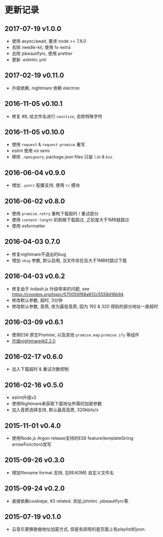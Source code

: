 # 更新记录

## 2017-07-19 v1.0.0

- 使用 async/await, 要求 node >= 7.6.0
- 去除 needle-kit, 使用 fs-extra
- 去除 jsbeautifyrc, 使用 prettier
- 更新 .eslintrc.yml

## 2017-02-19 v0.11.0
- 升级依赖, nightmare 依赖 electron

## 2016-11-05 v0.10.1
- 修复 #8, 给文件名进行 `sanitize`, 去除特殊字符

## 2016-11-05 v0.10.0
- 使用 `request` & `request-promise` 重写
- eslint 使用 no semi
- 移除 `.npmignore`, package.json files 只留 `lib` & `bin`

## 2016-06-04 v0.9.0
- 增加 `.yunrc` 配置支持, 使用 `rc` 模块

## 2016-06-02 v0.8.0
- 使用 `promise.retry` 重构下载超时 / 重试部分
- 使用 `content-length` 机制做下载跳过, 之前是大于1MB就跳过
- 使用 esformatter

## 2016-04-03 0.7.0
- 修复nightmare不退出的bug
- 增加 `skip` 参数, 默认启用, 当文件存在且大于1MB时跳过下载

## 2016-04-03 v0.6.2
- 修复由于 lodash.js 升级带来的问题, see https://cnodejs.org/topic/570050f68a612c5559d16b94
- 修改默认参数, 超时, 3分钟
- 修改默认参数, 音质, 改为最低音质, 因为 192 & 320 得到的部分地址一直超时

## 2016-03-09 v0.6.1
- 使用ES6 原生Promise, 以及其他 `promise.map` `promise.ify` 等组件
- 升级nightmare@2.2.0

## 2016-02-17 v0.6.0
- 加入下载超时 & 重试次数控制

## 2016-02-16 v0.5.0
- eslint升级v2
- 使用Nightmare来获取下载地址所需的加密参数
- 加入音质选择支持, 默认最高音质, 320kbits/s

## 2015-11-01 v0.4.0
- 使用Node.js Argon release支持的ES6 feature(templateString arrowFunction)改写

## 2015-09-26 v0.3.0
- 增加filename format 支持, 见README 自定义文件名

## 2015-09-24 v0.2.0
- 直接依赖cookiejar, #3 related. 添加.jshintrc .jsbeautifyrc等.

## 2015-07-19 v0.1.0
- 云音乐更换歌曲地址加密方式, 但是有卵用的是页面上有playlist的json.